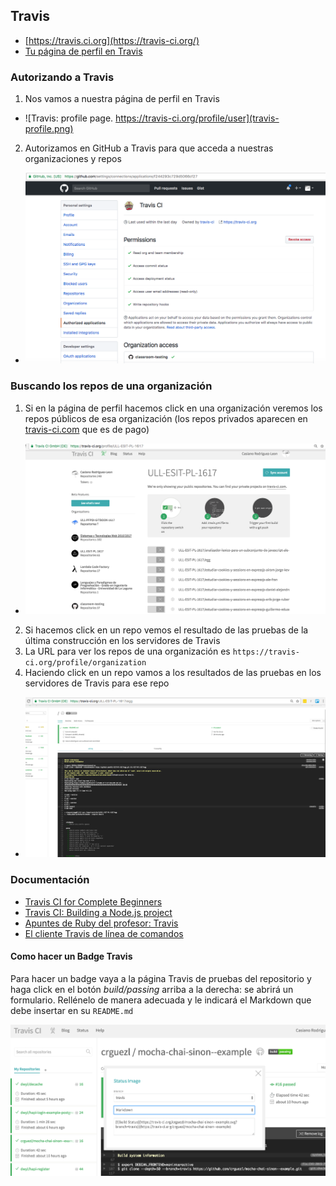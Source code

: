 ## Travis

* [https://travis.ci.org](https://travis-ci.org/)
* [Tu página de perfil en Travis](https://travis-ci.org/profile)

### Autorizando a Travis

1. Nos vamos a nuestra página de perfil en Travis
  - ![Travis: profile page. https://travis-ci.org/profile/user](travis-profile.png)
2. Autorizamos en GitHub a Travis para que acceda a nuestras organizaciones y repos
  - ![GitHub: Authorizing Travis](github-authorized-applications-travis.png)
  
  
### Buscando los repos de una organización

1. Si en la página de perfil hacemos click en una organización veremos los repos públicos de esa organización (los repos privados aparecen en [travis-ci.com](https://travis-ci.com/) que es de pago)
  -  ![Viendo los repos en una organización](travis-profile-organization.png)
2. Si hacemos click en un repo vemos el resultado de las pruebas de la última construcción en los servidores de Travis 
3. La URL para ver los repos de una organización es `https://travis-ci.org/profile/organization`
4. Haciendo click en un repo vamos a los resultados de las pruebas en los servidores de Travis para ese repo
  - ![Viendo los resultados de las pruebas de un repo](travis-org-repo.png)


### Documentación

* [Travis CI for Complete Beginners](https://docs.travis-ci.com/user/for-beginners)
* [Travis CI: Building a Node.js project](https://docs.travis-ci.com/user/languages/javascript-with-nodejs/)
* [Apuntes de Ruby del profesor: Travis](https://crguezl.github.io/apuntes-ruby/node326.html)
* [El cliente Travis de línea de comandos](https://github.com/travis-ci/travis.rb)

#### Como hacer un Badge Travis
Para hacer un badge vaya a la página Travis de pruebas del repositorio y haga click en el botón *build/passing* arriba a la derecha: se abrirá un formulario. Rellénelo de manera adecuada y le indicará el Markdown que debe insertar en su `README.md`

![Travis badge how to](travisstatus.png)

